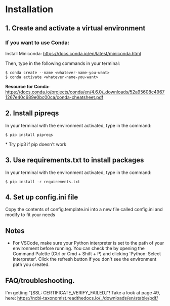 # Installation
## 1. Create and activate a virtual environment
### If you want to use Conda:
Install Miniconda: https://docs.conda.io/en/latest/miniconda.html

Then, type in the following commands in your terminal:
```
$ conda create --name <whatever-name-you-want>
$ conda activate <whatever-name-you-want>
```

**Resource for Conda:** https://docs.conda.io/projects/conda/en/4.6.0/_downloads/52a95608c49671267e40c689e0bc00ca/conda-cheatsheet.pdf 

## 2. Install pipreqs
In your terminal with the environment activated, type in the command:
```
$ pip install pipreqs
```
\* Try pip3 if pip doesn't work

## 3. Use requirements.txt to install packages
In your terminal with the environment activated, type in the command:
```
$ pip install -r requirements.txt
```

## 4. Set up config.ini file
Copy the contents of config.template.ini into a new file called config.ini and modify to fit your needs

## Notes
* For VSCode, make sure your Python interpreter is set to the path of your environment before running. You can check the by opening the Command Palette (Ctrl or Cmd + Shift + P) and clicking 'Python: Select Interpreter'. Click the refresh button if you don't see the environment path you created. 

## FAQ/troubleshooting.

  I'm getting "[SSL: CERTIFICATE_VERIFY_FAILED]"! Take a look at page 49, here: https://ncbi-taxonomist.readthedocs.io/_/downloads/en/stable/pdf/
  